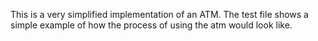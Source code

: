This is a very simplified implementation of an ATM. The test file shows a simple example of how the process of using the atm would look like.